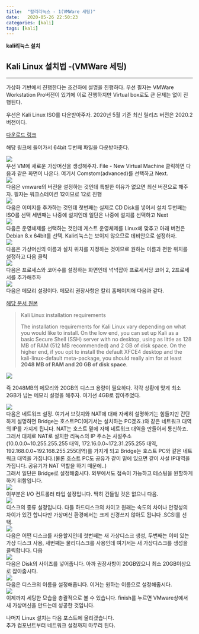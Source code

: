 ```yaml
---
title:  "칼리리눅스 - 1(VMWare 세팅)"
date:   2020-05-26 22:50:23
categories: [kali]
tags: [kali]
---
```

**kali리눅스 설치** 

## Kali Linux 설치법 -(VMWare 세팅)
<hr>
가상화 기반에서 진행한다는 조건하에 설명을 진행하다. 우선 필자는 VMWare Workstation Pro버전이 있기에 이로 진행하지만 Virtual box로도 큰 문제는 없이 진행된다.

우선은 Kali Linux ISO를 다운받아주자. 2020년 5월 기준 최신 릴리즈 버전은  2020.2 버전이다.

[다운로드 링크](https://www.kali.org/downloads/)

해당 링크에 들어가서 64bit 두번째 파일을 다운받아준다.


<img src="https://hasihime.github.io/hasi-techlog/images/img/kali/200526/200525_005.png">
<br>
우선 VM에 새로운 가상머신을 생성해주자. File - New Virtual Machine 클릭하면 다음과 같은 화면이 나온다. 여기서 Comstom(advanced)를 선택하고 Next.<br>

<img src="https://hasihime.github.io/hasi-techlog/images/img/kali/200526/200525_006.png">
<br>
다음은 vmware의 버전을 설정하는 것인데 특별한 이유가 없으면 최신 버전으로 해주자. 필자는 워크스테이션 12이므로 12로 진행<br>

<img src="https://hasihime.github.io/hasi-techlog/images/img/kali/200526/200525_007.png">
<br>
다음은 이미지를 추가하는 것인데 첫번째는 실제로 CD Disk를 넣어서 설치 두번째는 ISO를 선택 세번째는 나중에 설치인데 일단은 나중에 설치를 선택하고 Next <br>
<img src="https://hasihime.github.io/hasi-techlog/images/img/kali/200526/200525_008.png">
<br>
다음은 운영체제를 선택하는 것인데 게스트 운영체제를 Linux에 맞추고 아래 버전은 Debian 8.x 64bit를 선택. Kali리눅스는 보이지 않으므로 데비안으로 설정하자. <br>
<img src="https://hasihime.github.io/hasi-techlog/images/img/kali/200526/200525_009.png">
<br>
다음은 가상머신의 이름과 설치 위치를 지정하는 것이므로 원하는 이름과 편한 위치를 설정하고 다음 클릭 <br>

<img src="https://hasihime.github.io/hasi-techlog/images/img/kali/200526/200525_010.png">
<br>
다음은 프로세스와 코어수를 설정하는 화면인데 넉넉잡아 프로세서당 코어 2, 2프로세서를 추가해주자<br>

<img src="https://hasihime.github.io/hasi-techlog/images/img/kali/200526/200525_011.png">
<br>
다음은 메모리 설정이다. 메모리 권장사항은 칼리 홈페이지에 다음과 같다.<br>

[해당 문서 원본](https://www.kali.org/docs/introduction/installation-requirements/)
>Kali Linux installation requirements
>
>The installation requirements for Kali Linux vary depending on what you would like to install. On the low end, you can set up Kali as a basic Secure Shell (SSH) server with no desktop, using as little as 128 MB of RAM (512 MB recommended) and 2 GB of disk space. On the higher end, if you opt to install the default XFCE4 desktop and the kali-linux-default meta-package, you should really aim for at least <b>2048 MB of RAM and 20 GB of disk space</b>.
<img src="https://hasihime.github.io/hasi-techlog/images/img/kali/200526/200525_017.png">

즉 2048MB의 메모리와 20GB의 디스크 용량이 필요하다. 각각 상황에 맞게 최소 2GB가 넘는 메모리 설정을 해주자. 여기선 4GB로 잡아주었다.<br>

<img src="https://hasihime.github.io/hasi-techlog/images/img/kali/200526/200525_012.png">
<br>
다음은 네트워크 설정. 여기서 브릿지와 NAT에 대해 자세히 설명하기는 힘들지만 간단하게 설명하면 Bridge는 호스트PC(여기서는 설치하는 PC겠죠.)와 같은 네트워크 대역의 IP를 가지게 됩니다. NAT는 호스트 밑에 자체 네트워크 대역을 만들어서 통신하죠. 그래서 대체로 NAT로 설치한 리눅스의 IP 주소는 사설주소 (10.0.0.0~10.255.255.255 대역, 172.16.0.0~172.31.255.255 대역, 192.168.0.0~192.168.255.255대역)를 가지게 되고 Bridge는 호스트 PC와 같은 네트워크 대역을 가집니다.(물론 호스트 PC도 공유가 같이 밑에 있으면 같이 사설 IP대역을 가집니다. 공유기가 NAT 역할을 하기 때문에..)<br>
그래서 일단은 Bridge로 설정해줍시다. 외부에서도 접속이 가능하고 테스팅을 원할하게 하기 위함입니다.<br>
<img src="https://hasihime.github.io/hasi-techlog/images/img/kali/200526/200525_013.png">
<br>
이부분은 I/O 컨트롤러 타입 설정입니다. 딱히 건들일 것은 없으니 다음.
<br>
<img src="https://hasihime.github.io/hasi-techlog/images/img/kali/200526/200525_014.png">
<br>
디스크의 종류 설정입니다. 다들 하드디스크의 차이고 원래는 속도의 차이나 안정성의 차이가 있긴 합니다만 가상머신 환경에서는 크게 신경쓰지 않아도 됩니다 .SCSI를 선택.
<br>
<img src="https://hasihime.github.io/hasi-techlog/images/img/kali/200526/200525_015.png">
<br>
다음은 어떤 디스크를 사용할지인데 첫번째는 새 가상디스크 생성, 두번째는 이미 있는 가상 디스크 사용, 새번째는 물리디스크를 사용인데 여기서는 새 가상디스크를 생성을 클릭합니다. 다음
<br>
<img src="https://hasihime.github.io/hasi-techlog/images/img/kali/200526/200525_016.png">
<br>
다음은 Disk의 사이즈를 넣어줍니다. 아까 권장사항이 20GB였으니 최소 20GB이상으로 잡아줍시다.
<br>
<img src="https://hasihime.github.io/hasi-techlog/images/img/kali/200526/200525_018.png">
<br>
다음은 디스크의 이름을 설정해줍니다. 이거는 원하는 이름으로 설정해줍시다.
<br>
<img src="https://hasihime.github.io/hasi-techlog/images/img/kali/200526/200525_019.png">
<br>
이제까지 세팅한 모습을 총괄적으로 볼 수 있습니다. finish를 누르면 VMware상에서 새 가상머신을 만드는데 성공한 것입니다.



나머지 Linux 설치는 다음 포스트에 올리겠습니다.
<br>
추가 컴포넌트부터 네트워크 설정까지 마무리 된다.


